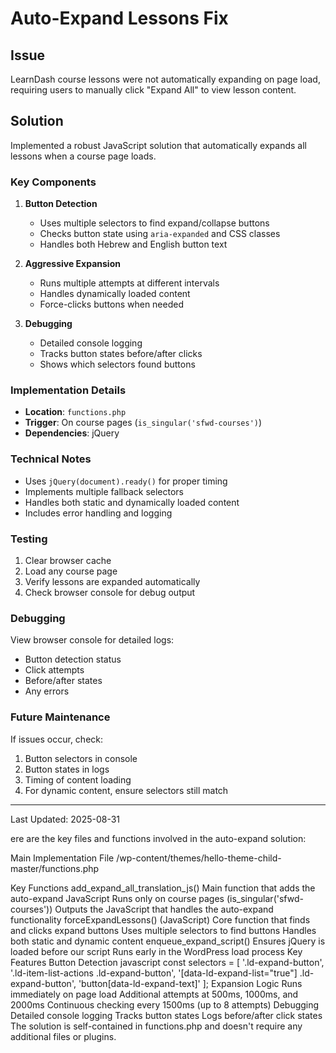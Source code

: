 # Auto-Expand Lessons Fix

## Issue
LearnDash course lessons were not automatically expanding on page load, requiring users to manually click "Expand All" to view lesson content.

## Solution
Implemented a robust JavaScript solution that automatically expands all lessons when a course page loads.

### Key Components

1. **Button Detection**
   - Uses multiple selectors to find expand/collapse buttons
   - Checks button state using `aria-expanded` and CSS classes
   - Handles both Hebrew and English button text

2. **Aggressive Expansion**
   - Runs multiple attempts at different intervals
   - Handles dynamically loaded content
   - Force-clicks buttons when needed

3. **Debugging**
   - Detailed console logging
   - Tracks button states before/after clicks
   - Shows which selectors found buttons

### Implementation Details

- **Location**: `functions.php`
- **Trigger**: On course pages (`is_singular('sfwd-courses')`)
- **Dependencies**: jQuery

### Technical Notes

- Uses `jQuery(document).ready()` for proper timing
- Implements multiple fallback selectors
- Handles both static and dynamically loaded content
- Includes error handling and logging

### Testing

1. Clear browser cache
2. Load any course page
3. Verify lessons are expanded automatically
4. Check browser console for debug output

### Debugging

View browser console for detailed logs:
- Button detection status
- Click attempts
- Before/after states
- Any errors

### Future Maintenance

If issues occur, check:
1. Button selectors in console
2. Button states in logs
3. Timing of content loading
4. For dynamic content, ensure selectors still match

---
Last Updated: 2025-08-31


ere are the key files and functions involved in the auto-expand solution:

Main Implementation File
/wp-content/themes/hello-theme-child-master/functions.php

Key Functions
add_expand_all_translation_js()
Main function that adds the auto-expand JavaScript
Runs only on course pages (is_singular('sfwd-courses'))
Outputs the JavaScript that handles the auto-expand functionality
forceExpandLessons() (JavaScript)
Core function that finds and clicks expand buttons
Uses multiple selectors to find buttons
Handles both static and dynamic content
enqueue_expand_script()
Ensures jQuery is loaded before our script
Runs early in the WordPress load process
Key Features
Button Detection
javascript
const selectors = [
    '.ld-expand-button',
    '.ld-item-list-actions .ld-expand-button',
    '[data-ld-expand-list="true"] .ld-expand-button',
    'button[data-ld-expand-text]'
];
Expansion Logic
Runs immediately on page load
Additional attempts at 500ms, 1000ms, and 2000ms
Continuous checking every 1500ms (up to 8 attempts)
Debugging
Detailed console logging
Tracks button states
Logs before/after click states
The solution is self-contained in 
functions.php
 and doesn't require any additional files or plugins.